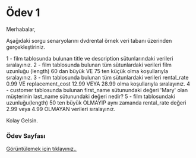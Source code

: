 # Ödev 1

Merhabalar,

Aşağıdaki sorgu senaryolarını dvdrental örnek veri tabanı üzerinden gerçekleştiriniz.

1 - film tablosunda bulunan title ve description sütunlarındaki verileri sıralayınız.
2 - film tablosunda bulunan tüm sütunlardaki verileri film uzunluğu (length) 60 dan büyük VE 75 ten küçük olma koşullarıyla sıralayınız.
3 - film tablosunda bulunan tüm sütunlardaki verileri rental_rate 0.99 VE replacement_cost 12.99 VEYA 28.99 olma koşullarıyla sıralayınız.
4 - customer tablosunda bulunan first_name sütunundaki değeri 'Mary' olan müşterinin last_name sütunundaki değeri nedir?
5 - film tablosundaki uzunluğu(length) 50 ten büyük OLMAYIP aynı zamanda rental_rate değeri 2.99 veya 4.99 OLMAYAN verileri sıralayınız.

Kolay Gelsin.

### Ödev Sayfası

[Görüntülemek için tıklayınız..](https://app.patika.dev/moduller/sql/Odev1)
